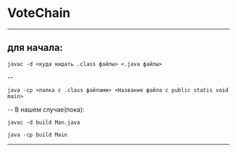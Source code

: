 # VoteChain

---
для начала:
--
```
javac -d <куда кидать .class файлы> <.java файлы>
```
--
```
java -cp <папка с .class файлами> <Название файла с public statis void main>
```
--
В нашем случае(пока):
```
javac -d build Man.java
```
```
java -cp build Main
```
---